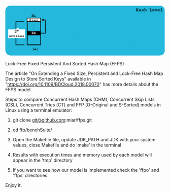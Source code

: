 <div align="center">
<img src="./pres.gif" />
</div>

Lock-Free Fixed Persistent And Sorted Hash Map (FFPS)

The article "On Extending a Fixed Size, Persistent and Lock-Free Hash
Map Design to Store Sorted Keys" available in
"https://doi.org/10.1109/BDCloud.2018.00070" has more details about
the FFPS model.

Steps to compare Concurrent Hash Maps (CHM), Concurrent Skip Lists
(CSL), Concurrent Tries (CT) and FFP (O-Original and S-Sorted) models in
Linux using a terminal emulator:

1. git clone git@github.com:miar/ffps.git

2. cd ffp/benchSuite/

3. Open the Makefile file, update JDK_PATH and JDK with your system
values, close Makefile and do 'make' in the terminal

4. Results with execution times and memory used by each model will
appear in the 'tmp' directory

5. If you want to see how our model is implemented check the 'ffpo' and
'ffps' directories.

Enjoy it.